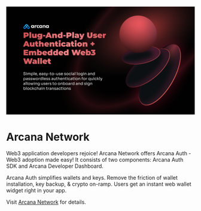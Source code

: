 ![Arcana Network Auth Banner](https://raw.githubusercontent.com/arcana-network/branding/main/an_banner_docs.png)

# Arcana Network

Web3 application developers rejoice!
Arcana Network offers Arcana Auth - Web3 adoption made easy!
It consists of two components: Arcana Auth SDK and Arcana Developer Dashboard.

Arcana Auth simplifies wallets and keys. Remove the friction of wallet installation, key backup, & crypto on-ramp. Users get an instant web wallet widget right in your app.

Visit [Arcana Network](https://www.arcana.network/) for details.
